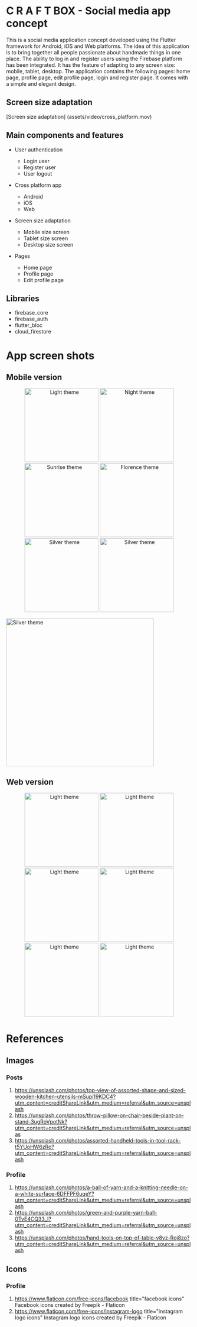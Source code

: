 # C R A F T BOX - Social media app concept

This is a social media application concept developed using the Flutter framework for Android, iOS
and Web platforms.
The idea of this application is to bring together all people passionate about handmade things in one
place.
The ability to log in and register users using the Firebase platform has been integrated.
It has the feature of adapting to any screen size: mobile, tablet, desktop.
The application contains the following pages: home page, profile page, edit profile page, login and
register page.
It comes with a simple and elegant design.

## Screen size adaptation

[Screen size adaptation] (assets/video/cross_platform.mov)

## Main components and features

- User authentication
    - Login user
    - Register user
    - User logout

- Cross platform app
    - Android
    - iOS
    - Web

- Screen size adaptation
    - Mobile size screen
    - Tablet size screen
    - Desktop size screen

- Pages
    - Home page
    - Profile page
    - Edit profile page

## Libraries

- firebase_core
- firebase_auth
- flutter_bloc
- cloud_firestore

# App screen shots

## Mobile version

<p align="center">
  <img src="images/app_ui/mobile/home_page.png" alt="Light theme" width="200"/>
  <img src="images/app_ui/mobile/profile_page.png" alt="Night theme" width="200"/>
  <img src="images/app_ui/mobile/login_page.png" alt="Sunrise theme" width="200"/>
  <img src="images/app_ui/mobile/register_page.png" alt="Florence theme" width="200"/>
  <img src="images/app_ui/mobile/edit_profile.png" alt="Silver theme" width="200"/>
  <img src="images/app_ui/mobile/drawer.png" alt="Silver theme" width="200"/>
</p>

<img src="images/app_ui/mobile/landscape_mobile_mode.png" alt="Silver theme" width="400"/>

## Web version

<p align="center">
  <img src="images/app_ui/web/desktop_home_page.png" alt="Light theme" width="200"/>
  <img src="images/app_ui/web/tablet_home_page.png" alt="Light theme" width="200"/>
  <img src="images/app_ui/web/mobile_home_page.png" alt="Light theme" width="200"/>
  <img src="images/app_ui/web/desktop_profile_page.png" alt="Light theme" width="200"/>
  <img src="images/app_ui/web/desktop_login_page.png" alt="Light theme" width="200"/>
  <img src="images/app_ui/web/desktop_register_page.png" alt="Light theme" width="200"/>
</p>

# References

## Images

### Posts

1. https://unsplash.com/photos/top-view-of-assorted-shape-and-sized-wooden-kitchen-utensils-mSupi19KDC4?utm_content=creditShareLink&utm_medium=referral&utm_source=unsplash
2. https://unsplash.com/photos/throw-pillow-on-chair-beside-plant-on-stand-3ugRoVpotNk?utm_content=creditShareLink&utm_medium=referral&utm_source=unsplas
3. https://unsplash.com/photos/assorted-handheld-tools-in-tool-rack-t5YUoHW6zRo?utm_content=creditShareLink&utm_medium=referral&utm_source=unsplash

### Profile

1. https://unsplash.com/photos/a-ball-of-yarn-and-a-knitting-needle-on-a-white-surface-6DFFPF6uqeY?utm_content=creditShareLink&utm_medium=referral&utm_source=unsplash
2. https://unsplash.com/photos/green-and-purple-yarn-ball-0TvE4CQ33_I?utm_content=creditShareLink&utm_medium=referral&utm_source=unsplash
3. https://unsplash.com/photos/hand-tools-on-top-of-table-v8vz-Roj8zo?utm_content=creditShareLink&utm_medium=referral&utm_source=unsplash

## Icons

### Profile

1. https://www.flaticon.com/free-icons/facebook title="facebook icons" Facebook icons created by
   Freepik - Flaticon
2. https://www.flaticon.com/free-icons/instagram-logo title="instagram logo icons" Instagram logo
   icons created by Freepik - Flaticon

